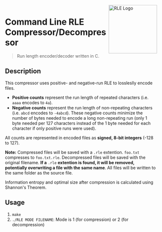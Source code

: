 <img src="https://image.flaticon.com/icons/svg/1387/1387554.svg" title = "RLE Logo" width="160" align="right">

# Command Line RLE Compressor/Decompressor
>Run length encoder/decoder written in C.

## Description
This compressor uses positive- and negative-run RLE to lossleslly encode files.
* **Positive counts** represent the run length of repeated characters (i.e. `aaaa` encodes to `4a`).
* **Negative counts** represent the run length of non-repeating characters (i.e. `abcd` encodes to `-4abcd`). These negative counts minimize the number of bytes needed to encode a long non-repeating run (only 1 byte needed per 127 characters instead of the 1 byte needed for each character if only positive runs were used).

All counts are represented in encoded files as **signed, 8-bit integers** (-128 to 127).

**Note:** Compressed files will be saved with a `.rle` extention. `foo.txt` compresses to `foo.txt.rle`. Decompressed files will be saved with the original filename. **If a** `.rle` **extention is found, it will be removed, potentially overwriting a file with the same name**. All files will be written to the same folder as the source file.

Information entropy and optimal size after compression is calculated using Shannon's Theorem.

## Usage
1. `make`
2. `./RLE MODE FILENAME`: Mode is 1 (for compression) or 2 (for decompression)
